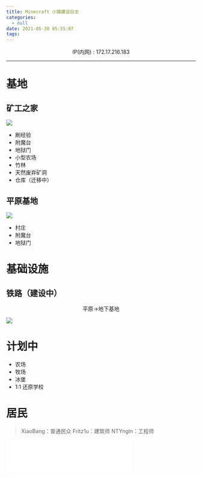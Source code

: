 ```yaml
---
title: Minecraft 小镇建设日志
categories:
  - null
date: 2021-05-30 05:55:07
tags:
---
```

<center>IP(内网) : 172.17.216.183</center>
<!-- more -->

---
# 基地

## 矿工之家
![](地下.png)
  - 刷经验
  - 附魔台
  - 地狱门
  - 小型农场
  - 竹林
  - 天然废弃矿洞
  - 仓库（迁移中）

## 平原基地
![](平原.png)
  - 村庄
  - 附魔台
  - 地狱门

# 基础设施

## 铁路（建设中）
<center>平原->地下基地</center>

![](铁路.png)

# 计划中
- 农场
- 牧场
- 冰堡
- 1:1 还原学校

# 居民
> XiaoBang：普通民众
> Fritz1u：建筑师
> NTYngln：工程师

<iframe frameborder="no" border="0" marginwidth="0" marginheight="0" width=330 height=86 src="//music.163.com/outchain/player?type=2&id=1810167836&auto=1&height=66"></iframe>